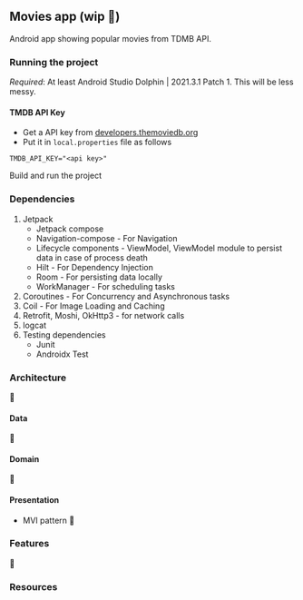 ## Movies app (wip 🚧)

Android app showing popular movies from TDMB API.

### Running the project
*Required*:  At least Android Studio Dolphin | 2021.3.1 Patch 1. This will be less messy. 

#### TMDB API Key
- Get a API key from [developers.themoviedb.org](https://developers.themoviedb.org/3/getting-started/authentication)
- Put it in `local.properties` file as follows
```
TMDB_API_KEY="<api key>"
```

Build and run the project


### Dependencies

1. Jetpack
   - Jetpack compose
   - Navigation-compose - For Navigation
   - Lifecycle components - ViewModel, ViewModel module to persist data in case of process death
   - Hilt - For Dependency Injection
   - Room - For persisting data locally
   - WorkManager - For scheduling tasks
2. Coroutines - For Concurrency and Asynchronous tasks
3. Coil - For Image Loading and Caching
4. Retrofit, Moshi, OkHttp3 - for network calls
5. logcat 
6. Testing dependencies
   - Junit
   - Androidx Test


### Architecture
🚧

#### Data
🚧

#### Domain
🚧

#### Presentation
- MVI pattern 🚧

### Features
🚧

### Resources